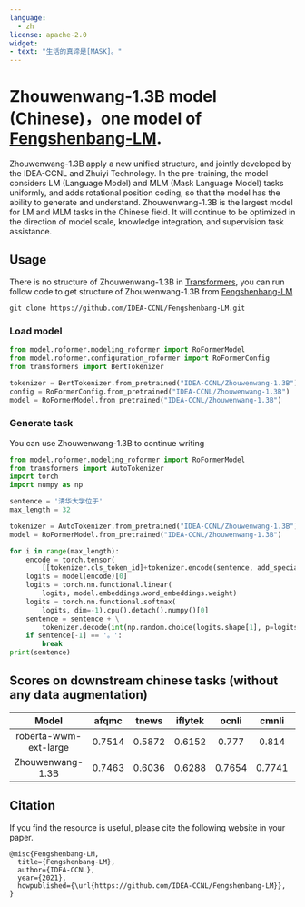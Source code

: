 ```yaml
---
language: 
  - zh
license: apache-2.0
widget:
- text: "生活的真谛是[MASK]。"
---
```

# Zhouwenwang-1.3B model (Chinese)，one model of [Fengshenbang-LM](https://github.com/IDEA-CCNL/Fengshenbang-LM).
Zhouwenwang-1.3B apply a new unified structure, and jointly developed by the IDEA-CCNL and Zhuiyi Technology. In the pre-training, the model considers LM (Language Model) and MLM (Mask Language Model) tasks uniformly, and adds rotational position coding, so that the model has the ability to generate and understand. Zhouwenwang-1.3B is the largest model for LM and MLM tasks in the Chinese field. It will continue to be optimized in the direction of model scale, knowledge integration, and supervision task assistance.

## Usage
There is no structure of Zhouwenwang-1.3B in [Transformers](https://github.com/huggingface/transformers), you can run follow code to get structure of Zhouwenwang-1.3B from [Fengshenbang-LM](https://github.com/IDEA-CCNL/Fengshenbang-LM)

 ```shell
 git clone https://github.com/IDEA-CCNL/Fengshenbang-LM.git
 ```

### Load model
```python
from model.roformer.modeling_roformer import RoFormerModel    
from model.roformer.configuration_roformer import RoFormerConfig
from transformers import BertTokenizer

tokenizer = BertTokenizer.from_pretrained("IDEA-CCNL/Zhouwenwang-1.3B")
config = RoFormerConfig.from_pretrained("IDEA-CCNL/Zhouwenwang-1.3B")
model = RoFormerModel.from_pretrained("IDEA-CCNL/Zhouwenwang-1.3B")


```
### Generate task
You can use Zhouwenwang-1.3B to continue writing

```python
from model.roformer.modeling_roformer import RoFormerModel
from transformers import AutoTokenizer
import torch
import numpy as np

sentence = '清华大学位于'
max_length = 32

tokenizer = AutoTokenizer.from_pretrained("IDEA-CCNL/Zhouwenwang-1.3B")
model = RoFormerModel.from_pretrained("IDEA-CCNL/Zhouwenwang-1.3B")

for i in range(max_length):
    encode = torch.tensor(
        [[tokenizer.cls_token_id]+tokenizer.encode(sentence, add_special_tokens=False)]).long()
    logits = model(encode)[0]
    logits = torch.nn.functional.linear(
        logits, model.embeddings.word_embeddings.weight)
    logits = torch.nn.functional.softmax(
        logits, dim=-1).cpu().detach().numpy()[0]
    sentence = sentence + \
        tokenizer.decode(int(np.random.choice(logits.shape[1], p=logits[-1])))
    if sentence[-1] == '。':
        break
print(sentence)
```

## Scores on downstream chinese tasks (without any data augmentation)
|     Model| afqmc    |  tnews  | iflytek    |  ocnli  |  cmnli  | wsc  | csl  |
| :--------:    | :-----:  | :----:  | :-----:   | :----: | :----: | :----: | :----: |
| roberta-wwm-ext-large | 0.7514      |   0.5872    | 0.6152      |   0.777    | 0.814    | 0.8914    | 0.86    |
| Zhouwenwang-1.3B | 0.7463     |   0.6036    | 0.6288     |   0.7654   | 0.7741    | 0.8849    | 0. 8777   |

## Citation
If you find the resource is useful, please cite the following website in your paper.
```
@misc{Fengshenbang-LM,
  title={Fengshenbang-LM},
  author={IDEA-CCNL},
  year={2021},
  howpublished={\url{https://github.com/IDEA-CCNL/Fengshenbang-LM}},
}
```
